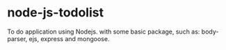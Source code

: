 # node-js-todolist
To do application using Nodejs. with some basic package, such as: body-parser, ejs, express and mongoose.
